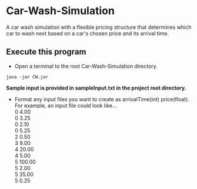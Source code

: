 # Car-Wash-Simulation

A car wash simulation with a flexible pricing structure that determines which car to wash next based on a car's chosen price and its arrival time.

## Execute this program

- Open a terminal to the root Car-Wash-Simulation directory.

```console
java -jar CW.jar
```

**Sample input is provided in sampleInput.txt in the project root directory.**

- Format any input files you want to create as arrivalTime(int) price(float).
  For example, an input file could look like...\
  0 4.00\
  0 3.25\
  0 2.10\
  0 5.25\
  2 0.50\
  3 9.00\
  4 20.00\
  4 5.00\
  5 100.00\
  5 2.00\
  5 35.00\
  5 0.25
